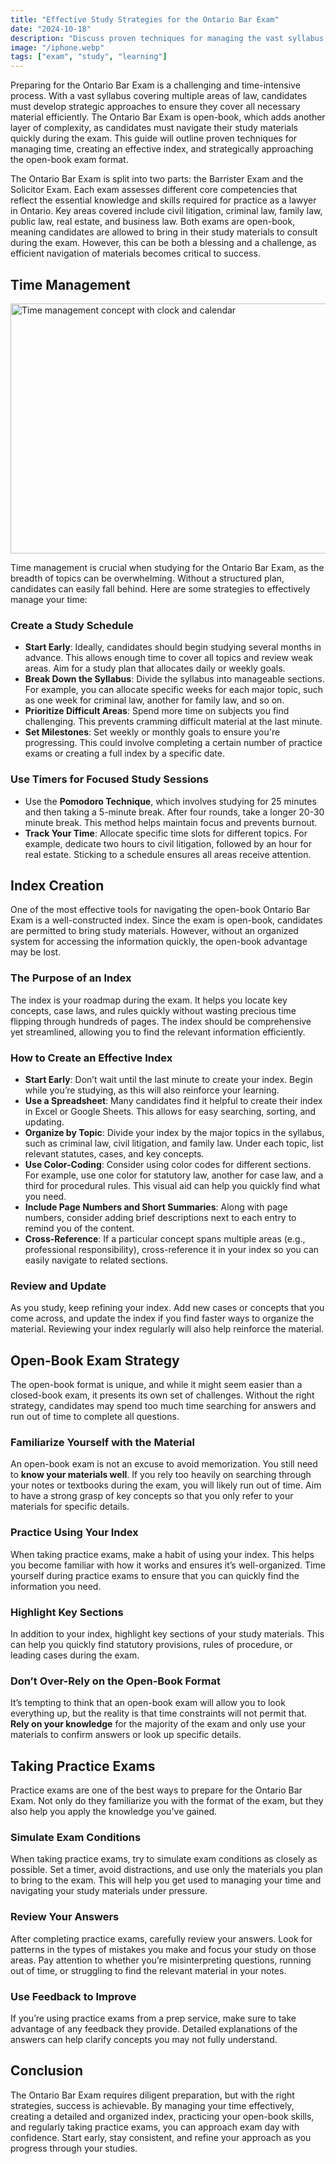 ```yaml
---
title: "Effective Study Strategies for the Ontario Bar Exam"
date: "2024-10-18"
description: "Discuss proven techniques for managing the vast syllabus, such as time management, index creation, and how to strategically tackle open-book exams​"
image: "/iphone.webp"
tags: ["exam", "study", "learning"]
---
```


Preparing for the Ontario Bar Exam is a challenging and time-intensive process. With a vast syllabus covering multiple areas of law, candidates must develop strategic approaches to ensure they cover all necessary material efficiently. The Ontario Bar Exam is open-book, which adds another layer of complexity, as candidates must navigate their study materials quickly during the exam. This guide will outline proven techniques for managing time, creating an effective index, and strategically approaching the open-book exam format.

The Ontario Bar Exam is split into two parts: the Barrister Exam and the Solicitor Exam. Each exam assesses different core competencies that reflect the essential knowledge and skills required for practice as a lawyer in Ontario. Key areas covered include civil litigation, criminal law, family law, public law, real estate, and business law. Both exams are open-book, meaning candidates are allowed to bring in their study materials to consult during the exam. However, this can be both a blessing and a challenge, as efficient navigation of materials becomes critical to success.

## Time Management

<img src="/deal.jpg" alt="Time management concept with clock and calendar" width="600" height="400" />

Time management is crucial when studying for the Ontario Bar Exam, as the breadth of topics can be overwhelming. Without a structured plan, candidates can easily fall behind. Here are some strategies to effectively manage your time:

### Create a Study Schedule

- **Start Early**: Ideally, candidates should begin studying several months in advance. This allows enough time to cover all topics and review weak areas. Aim for a study plan that allocates daily or weekly goals.
- **Break Down the Syllabus**: Divide the syllabus into manageable sections. For example, you can allocate specific weeks for each major topic, such as one week for criminal law, another for family law, and so on.
- **Prioritize Difficult Areas**: Spend more time on subjects you find challenging. This prevents cramming difficult material at the last minute.
- **Set Milestones**: Set weekly or monthly goals to ensure you're progressing. This could involve completing a certain number of practice exams or creating a full index by a specific date.

### Use Timers for Focused Study Sessions

- Use the **Pomodoro Technique**, which involves studying for 25 minutes and then taking a 5-minute break. After four rounds, take a longer 20-30 minute break. This method helps maintain focus and prevents burnout.
- **Track Your Time**: Allocate specific time slots for different topics. For example, dedicate two hours to civil litigation, followed by an hour for real estate. Sticking to a schedule ensures all areas receive attention.

## Index Creation

One of the most effective tools for navigating the open-book Ontario Bar Exam is a well-constructed index. Since the exam is open-book, candidates are permitted to bring study materials. However, without an organized system for accessing the information quickly, the open-book advantage may be lost.

### The Purpose of an Index

The index is your roadmap during the exam. It helps you locate key concepts, case laws, and rules quickly without wasting precious time flipping through hundreds of pages. The index should be comprehensive yet streamlined, allowing you to find the relevant information efficiently.

### How to Create an Effective Index

- **Start Early**: Don’t wait until the last minute to create your index. Begin while you’re studying, as this will also reinforce your learning.
- **Use a Spreadsheet**: Many candidates find it helpful to create their index in Excel or Google Sheets. This allows for easy searching, sorting, and updating.
- **Organize by Topic**: Divide your index by the major topics in the syllabus, such as criminal law, civil litigation, and family law. Under each topic, list relevant statutes, cases, and key concepts.
- **Use Color-Coding**: Consider using color codes for different sections. For example, use one color for statutory law, another for case law, and a third for procedural rules. This visual aid can help you quickly find what you need.
- **Include Page Numbers and Short Summaries**: Along with page numbers, consider adding brief descriptions next to each entry to remind you of the content.
- **Cross-Reference**: If a particular concept spans multiple areas (e.g., professional responsibility), cross-reference it in your index so you can easily navigate to related sections.

### Review and Update

As you study, keep refining your index. Add new cases or concepts that you come across, and update the index if you find faster ways to organize the material. Reviewing your index regularly will also help reinforce the material.

## Open-Book Exam Strategy

The open-book format is unique, and while it might seem easier than a closed-book exam, it presents its own set of challenges. Without the right strategy, candidates may spend too much time searching for answers and run out of time to complete all questions.

### Familiarize Yourself with the Material

An open-book exam is not an excuse to avoid memorization. You still need to **know your materials well**. If you rely too heavily on searching through your notes or textbooks during the exam, you will likely run out of time. Aim to have a strong grasp of key concepts so that you only refer to your materials for specific details.

### Practice Using Your Index

When taking practice exams, make a habit of using your index. This helps you become familiar with how it works and ensures it’s well-organized. Time yourself during practice exams to ensure that you can quickly find the information you need.

### Highlight Key Sections

In addition to your index, highlight key sections of your study materials. This can help you quickly find statutory provisions, rules of procedure, or leading cases during the exam.

### Don’t Over-Rely on the Open-Book Format

It’s tempting to think that an open-book exam will allow you to look everything up, but the reality is that time constraints will not permit that. **Rely on your knowledge** for the majority of the exam and only use your materials to confirm answers or look up specific details.

## Taking Practice Exams

Practice exams are one of the best ways to prepare for the Ontario Bar Exam. Not only do they familiarize you with the format of the exam, but they also help you apply the knowledge you've gained.

### Simulate Exam Conditions

When taking practice exams, try to simulate exam conditions as closely as possible. Set a timer, avoid distractions, and use only the materials you plan to bring to the exam. This will help you get used to managing your time and navigating your study materials under pressure.

### Review Your Answers

After completing practice exams, carefully review your answers. Look for patterns in the types of mistakes you make and focus your study on those areas. Pay attention to whether you’re misinterpreting questions, running out of time, or struggling to find the relevant material in your notes.

### Use Feedback to Improve

If you’re using practice exams from a prep service, make sure to take advantage of any feedback they provide. Detailed explanations of the answers can help clarify concepts you may not fully understand.

## Conclusion

The Ontario Bar Exam requires diligent preparation, but with the right strategies, success is achievable. By managing your time effectively, creating a detailed and organized index, practicing your open-book skills, and regularly taking practice exams, you can approach exam day with confidence. Start early, stay consistent, and refine your approach as you progress through your studies.
